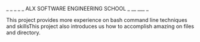 _ _ _ _  _ ALX SOFTWARE ENGINEERING SCHOOL _ __ ___ _

This project provides more experience on bash command line techniques and skillsThis project also introduces us how to accomplish amazing on files and directory.
